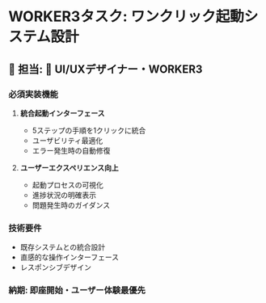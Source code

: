 # WORKER3タスク: ワンクリック起動システム設計

## 🎯 担当: 🎨 UI/UXデザイナー・WORKER3

### 必須実装機能
1. **統合起動インターフェース**
   - 5ステップの手順を1クリックに統合
   - ユーザビリティ最適化
   - エラー発生時の自動修復

2. **ユーザーエクスペリエンス向上**
   - 起動プロセスの可視化
   - 進捗状況の明確表示
   - 問題発生時のガイダンス

### 技術要件
- 既存システムとの統合設計
- 直感的な操作インターフェース
- レスポンシブデザイン

### 納期: 即座開始・ユーザー体験最優先